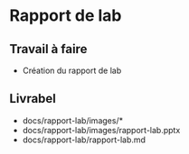 # Rapport de lab

## Travail à faire 

- Création du rapport de lab

## Livrabel 

- docs/rapport-lab/images/*
- docs/rapport-lab/images/rapport-lab.pptx
- docs/rapport-lab/rapport-lab.md